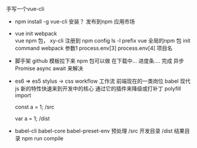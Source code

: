 手写一个vue-cli
- npm install -g vue-cli 安装？ 发布到npm 应用市场
- vue init webpack  
  vue  npm 包， 
  xy-cli   注册到 npm config ls -l   prefix 
  vue 全局的npm 包 init command
  webpack 参数1  process.env[3] process.env[4] 项目名
- 脚手架
  github 模板拉下来 npm 包可以做 
  在下载中...
  进度条....
  完成   异步  Promise  async await 来解决

- es6 => es5 
  stylus -> css
  workflow  工作流 前端现在的一类岗位 
  babel 现代js 新的特性快速来到开发中的核心
  通过它的插件来降级或打补丁
  polyfill   import 

  const a = 1;   /src

  var a = 1;   /dist
- babel-cli babel-core babel-preset-env 预处理
  /src 开发目录
  /dist 结果目录 
  npm run compile 